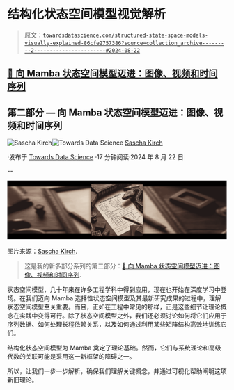 # 结构化状态空间模型视觉解析

> 原文：[`towardsdatascience.com/structured-state-space-models-visually-explained-86cfe2757386?source=collection_archive---------2-----------------------#2024-08-22`](https://towardsdatascience.com/structured-state-space-models-visually-explained-86cfe2757386?source=collection_archive---------2-----------------------#2024-08-22)

## [🐍 向 Mamba 状态空间模型迈进：图像、视频和时间序列](https://towardsdatascience.com/tagged/mamba-image-video-signal)

## 第二部分 — 向 Mamba 状态空间模型迈进：图像、视频和时间序列

[](https://medium.com/@SaschaKirch?source=post_page---byline--86cfe2757386--------------------------------)![Sascha Kirch](https://medium.com/@SaschaKirch?source=post_page---byline--86cfe2757386--------------------------------)[](https://towardsdatascience.com/?source=post_page---byline--86cfe2757386--------------------------------)![Towards Data Science](https://towardsdatascience.com/?source=post_page---byline--86cfe2757386--------------------------------) [Sascha Kirch](https://medium.com/@SaschaKirch?source=post_page---byline--86cfe2757386--------------------------------)

·发布于 [Towards Data Science](https://towardsdatascience.com/?source=post_page---byline--86cfe2757386--------------------------------) ·17 分钟阅读·2024 年 8 月 22 日

--

![](img/391d22003e4a683e4dae3c39f7251d9a.png)

图片来源：[Sascha Kirch](https://medium.com/@SaschaKirch).

> 这是我的新多部分系列的第二部分：[🐍 向 Mamba 状态空间模型迈进：图像、视频和时间序列](https://medium.com/@SaschaKirch/list/mamba-state-space-models-for-images-videos-and-timeseries-861ae0ad08fb).

状态空间模型，几十年来在许多工程学科中得到应用，现在也开始在深度学习中登场。在我们迈向 Mamba 选择性状态空间模型及其最新研究成果的过程中，理解状态空间模型至关重要。而且，正如在工程中常见的那样，正是这些细节让理论概念在实践中变得可行。除了状态空间模型之外，我们还必须讨论如何将它们应用于序列数据、如何处理长程依赖关系，以及如何通过利用某些矩阵结构高效地训练它们。

结构化状态空间模型为 Mamba 奠定了理论基础。然而，它们与系统理论和高级代数的关联可能是采用这一新框架的障碍之一。

所以，让我们一步一步解析，确保我们理解关键概念，并通过可视化帮助阐明这项新旧理论。
